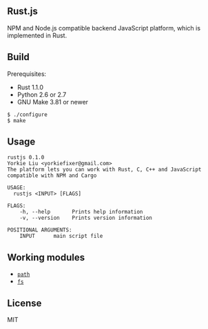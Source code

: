 
Rust.js
-------------

NPM and Node.js compatible backend JavaScript platform, which is implemented in Rust.

Build
-------------

Prerequisites:

- Rust 1.1.0
- Python 2.6 or 2.7
- GNU Make 3.81 or newer

```
$ ./configure
$ make
```

Usage
-------------

```
rustjs 0.1.0
Yorkie Liu <yorkiefixer@gmail.com>
The platform lets you can work with Rust, C, C++ and JavaScript compatible with NPM and Cargo

USAGE:
  rustjs <INPUT> [FLAGS]

FLAGS:
    -h, --help       Prints help information
    -v, --version    Prints version information

POSITIONAL ARGUMENTS:
    INPUT      main script file
```

Working modules
--------------

- [`path`](src/builtin/path.rs)
- [`fs`](src/builtin/fs.rs)


License
-------------
MIT

